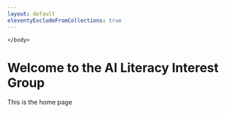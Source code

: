 ```yaml
---
layout: default
eleventyExcludeFromCollections: true
---
```


<html>
  <link rel="stylesheet" type="text/css" href="/public/style.css" />
  <body>
  
    </body>
  </html>

# Welcome to the AI Literacy Interest Group

This is the home page 
